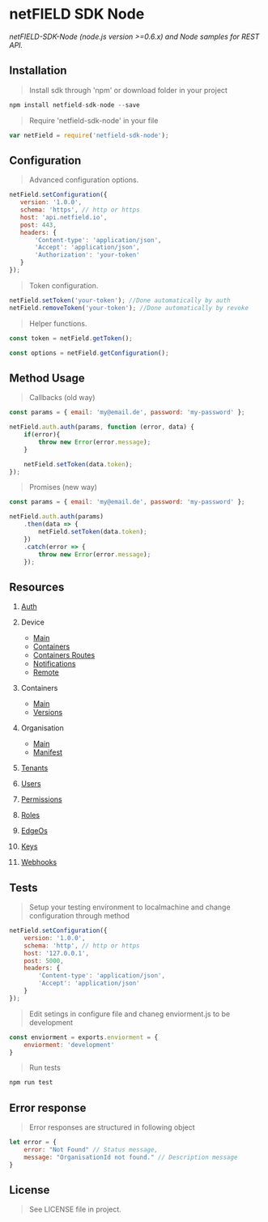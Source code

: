 # netFIELD SDK Node

*netFIELD-SDK-Node (node.js version >=0.6.x) and Node samples for REST API.*

## Installation

> Install sdk through 'npm' or download folder in your project

```js
npm install netfield-sdk-node --save
```

> Require 'netfield-sdk-node' in your file
```js
var netField = require('netfield-sdk-node');
```

## Configuration

> Advanced configuration options.
 ```js
netField.setConfiguration({
    version: '1.0.0',
    schema: 'https', // http or https
    host: 'api.netfield.io',
    post: 443,
    headers: {
        'Content-type': 'application/json',
        'Accept': 'application/json',
        'Authorization': 'your-token'
    }
});
```

> Token configuration.
```js
netField.setToken('your-token'); //Done automatically by auth
netField.removeToken('your-token'); //Done automatically by revoke
```

> Helper functions.
```js
const token = netField.getToken();
```
```js
const options = netField.getConfiguration();
```

## Method Usage
> Callbacks (old way)
```js
const params = { email: 'my@email.de', password: 'my-password' };

netField.auth.auth(params, function (error, data) {
    if(error){
        throw new Error(error.message);
    }

    netField.setToken(data.token);
});
```

> Promises (new way)
```js
const params = { email: 'my@email.de', password: 'my-password' };

netField.auth.auth(params)
    .then(data => {
        netField.setToken(data.token);
    })
    .catch(error => {
        throw new Error(error.message);
    });
```

## Resources

1. [Auth](./docs/auth)

2. Device
    * [Main](./docs/devices/devices.md)
    * [Containers](./docs/devices/containers.md)
    * [Containers Routes](./docs/devices/routes.md)
    * [Notifications](./docs/devices/notifications.md)
    * [Remote](./docs/devices/remote.md)

3. Containers
    * [Main](./docs/containers/containers.md)
    * [Versions](./docs/containers/versions.md)

4. Organisation
    * [Main](./docs/organisations/organisations.md)
    * [Manifest](./docs/organisations/manifests.md)

5. [Tenants](./docs/tenants.md)

6. [Users](./docs/users.md)

7. [Permissions](./docs/permissions.md)

8. [Roles](./docs/roles.md)

9. [EdgeOs](./docs/edgeos.md)

10. [Keys](./docs/keys.md)

11. [Webhooks](./docs/webhooks.md)


## Tests
> Setup your testing environment to localmachine and change configuration through method
```js
netField.setConfiguration({
    version: '1.0.0',
    schema: 'http', // http or https
    host: '127.0.0.1',
    post: 5000,
    headers: {
        'Content-type': 'application/json',
        'Accept': 'application/json'
    }
});
```

> Edit setings in configure file and chaneg enviorment.js to be development
```js
const enviorment = exports.enviorment = {
    enviorment: 'development'
}
```

> Run tests
```js
npm run test
```

## Error response
> Error responses are structured in following object
```js
let error = {
    error: "Not Found" // Status message,
    message: "OrganisationId not found." // Description message
}
```

## License
> See LICENSE file in project.

